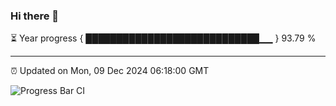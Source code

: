 ### Hi there 👋

⏳ Year progress { ████████████████████████████▁▁ } 93.79 %

---

⏰ Updated on Mon, 09 Dec 2024 06:18:00 GMT

![Progress Bar CI](https://github.com/code-lakshay/GitHub-Actions-Demo/workflows/Progress%20Bar%20CI/badge.svg)
